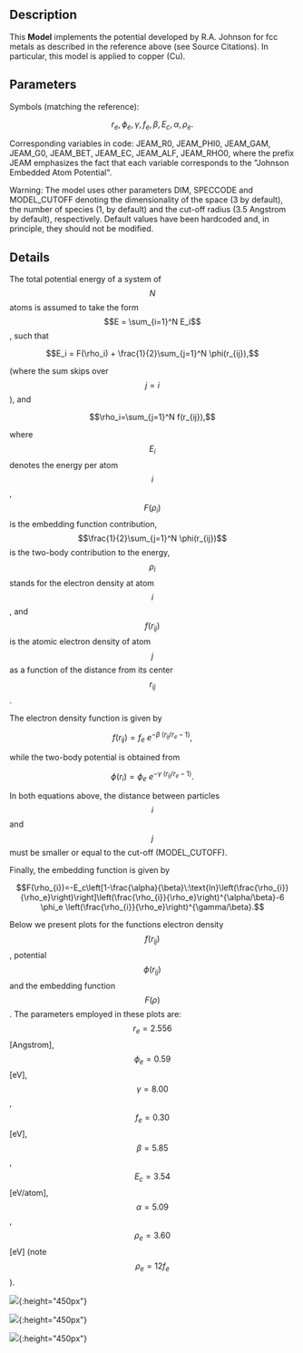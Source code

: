 ## Description
This **Model** implements the potential developed by R.A. Johnson for fcc metals as described in the reference above (see Source Citations). In particular, this model is applied to copper (Cu).

## Parameters
Symbols (matching the reference):

$$ r_{e}, \phi_e, \gamma, f_e, \beta, E_c, \alpha, \rho_e.$$

Corresponding variables in code:
JEAM\_R0, JEAM\_PHI0, JEAM\_GAM, JEAM\_G0, JEAM\_BET, JEAM\_EC, JEAM\_ALF, JEAM\_RHO0, where the prefix JEAM emphasizes the fact that each variable corresponds to the "Johnson Embedded Atom Potential".

Warning: The model uses other parameters DIM, SPECCODE and MODEL_CUTOFF denoting the dimensionality of the space (3 by default), the number of species (1, by default) and the cut-off radius (3.5 Angstrom by default), respectively. Default values have been hardcoded and, in principle, they should not be modified.

## Details

The total potential energy of a system of $$N$$ atoms is assumed to take the form $$E = \sum_{i=1}^N E_i$$, such that

$$E_i = F(\rho_i) + \frac{1}{2}\sum_{j=1}^N  \phi(r_{ij}),$$

(where the sum skips over $$j=i$$), and

$$\rho_i=\sum_{j=1}^N f(r_{ij}),$$

where $$E_i$$ denotes the energy per atom $$i$$, $$F(\rho_i)$$ is the embedding function contribution, $$\frac{1}{2}\sum_{j=1}^N  \phi(r_{ij})$$ is the two-body contribution to the energy, $$\rho_i$$ stands for the electron density at atom $$i$$, and $$f(r_{ij})$$ is the atomic electron density of atom $$j$$ as a function of the distance from its center $$r_{ij}$$.

The electron density function is given by

$$f(r_{ij})=f_e\: e^{-\beta\; (r_{ij}/r_e-1)},$$

while the two-body potential is obtained from

$$\phi(r_{i})= \phi_e\: e^{-\gamma\;(r_{ij}/r_e-1)}.$$

In both equations above, the distance between particles $$i$$ and $$j$$ must be smaller or equal to the cut-off (MODEL_CUTOFF).

Finally, the embedding function is given by

$$F(\rho_{i})=-E_c\left[1-\frac{\alpha}{\beta}\:\text{ln}\left(\frac{\rho_{i}}{\rho_e}\right)\right]\left(\frac{\rho_{i}}{\rho_e}\right)^{\alpha/\beta}-6 \phi_e \left(\frac{\rho_{i}}{\rho_e}\right)^{\gamma/\beta}.$$

Below we present plots for the functions electron density $$f(r_{ij})$$, potential $$\phi(r_{ij})$$ and the embedding function $$F(\rho)$$.  The parameters employed in these plots are:  $$r_e=2.556$$ [Angstrom], $$\phi_e =0.59$$ [eV], $$\gamma =8.00$$, $$f_e =0.30$$ [eV], $$\beta =5.85$$, $$E_c=3.54$$ [eV/atom], $$\alpha =5.09$$, $$\rho_e =3.60$$ [eV] (note $$\rho_e =12f_e$$).

![](/wimage/MO_887933271505_001/ibarr041/Electron_density_f_vs_radius){:height="450px"}

![](/wimage/MO_887933271505_001/ibarr041/Potential_phi_vs_radius-v2){:height="450px"}

![](/wimage/MO_887933271505_001/ibarr041/Embedding_function_F_vs_rho){:height="450px"}
